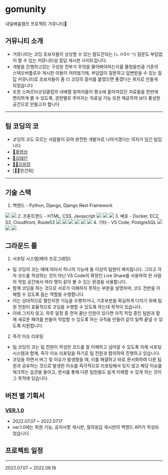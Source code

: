 # gomunity
내일배움캠프 프로젝트 거뮤니티🐢

## 거뮤니티 소개
- 거뮤니티는 코딩 초보자들이 상상할 수 있는 말도안되는 (ㄴㅇ0ㅇㄱ) 질문도 부담없이 할 수 있는 커뮤니티성 질답 게시판 사이트입니다. 
- 개발을 진행하고있는 구성원 전부가 무엇을 물어봐야하는지를 몰랐을만큼 기존의 스택오버플로우 게시판 이용이 어려웠기에,
부담없이 질문하고 답변받을 수 있는 질답 커뮤니티로 초보자들이 좀 더 코딩의 흥미를 붙였으면 좋겠다는 취지로 만들게 되었습니다
- 또한 스파르타코딩클럽의 내배캠 참여자들이 평소에 흩어져있던 자료들을 한번에 편리하게 볼 수 있도록, 권한별로 주어지는 자료실 기능 또한 제공하여
보다 풍성한 공간으로 만들고자 합니다
---

## 팀 코딩의 코
- 코딩의 코도 모르는 사람들이 모여 완전한 개발자로 나아가겠다는 의지가 담긴 팀입니다
- [🧔황영상](http://velog.io/@migdracios)
- [🧝김태인](https://velog.io/@kti0940)
- [👩‍🚀김희정](https://khjhj3808.tistory.com/)
- [🧛‍♂️한건희]

---

## 기술 스택
1. 백엔드 - Python, Django, Django Rest Framework
  <img src="https://img.shields.io/badge/python-3776AB?style=for-the-badge&logo=python&logoColor=white">
  <img src="https://img.shields.io/badge/django-092E20?style=for-the-badge&logo=django&logoColor=white">
2. 프론트엔드 - HTML, CSS, Javascript
  <img src="https://img.shields.io/badge/html5-E34F26?style=for-the-badge&logo=html5&logoColor=white"> 
  <img src="https://img.shields.io/badge/css-1572B6?style=for-the-badge&logo=css3&logoColor=white"> 
  <img src="https://img.shields.io/badge/javascript-F7DF1E?style=for-the-badge&logo=javascript&logoColor=black"> 
3. 배포 - Docker, EC2, S3, Cloudfront, Route53
  <img src="https://img.shields.io/badge/linux-FCC624?style=for-the-badge&logo=linux&logoColor=black"> 
  <img src="https://img.shields.io/badge/amazonaws-232F3E?style=for-the-badge&logo=amazonaws&logoColor=white"> 
  <img src="https://img.shields.io/badge/S3-red?style=for-the-badge&logo=S3&logoColor=white">
  <img src="https://img.shields.io/badge/Cloudfront-red?style=for-the-badge&logo=Cloudfront&logoColor=white">
  <img src="https://img.shields.io/badge/EC2-yellow?style=for-the-badge&logo=EC2&logoColor=white">
  <img src="https://img.shields.io/badge/Route53-gray?style=for-the-badge&logo=Route53&logoColor=white">
4. 기타 - VS Code, PostgreSQL
  <img src="https://img.shields.io/badge/postgresql-blue?style=for-the-badge&logo=postgresql&logoColor=white">
  <img src="https://img.shields.io/badge/github-181717?style=for-the-badge&logo=github&logoColor=white">
  <img src="https://img.shields.io/badge/git-F05032?style=for-the-badge&logo=git&logoColor=white">
  
## 그라운드 룰
1. 서포팅 시스템(페어 프로그래밍)
- 팀 코딩의 코는 때에 따라서 하나의 기능에 둘 이상의 팀원이 배치됩니다. 그리고 각자 코드를 작성하는 것이 아닌 VS Code의 확장인 Live Share를 사용하여 한 사람의 작업 공간에서 여러 명이 같이 볼 수 있는 환경을 사용합니다.
- 함께 코딩을 하는 것으로 서로가 이해하지 못하는 부분을 설명하며, 코드 전반을 이해할 수 있도록 돕는 역할을 수행합니다.
- 이는 상대적으로 챌린지한 기능을 수행하거나, 기초부분을 확실하게 다지기 위해 팀원 전원이 효율적으로 코딩을 수행할 수 있도록 하는데 목적이 있습니다.
- 이에 그치치 않고, 하루 일정 중 먼저 끝난 인원이 있다면 아직 작업 중인 팀원과 함께 새로운 페어를 만들어 작업할 수 있도록 하는 규칙을 만들어 같이 일찍 끝낼 수 있도록 지원합니다.
2. 즉각 이슈 리포팅
- 팀 코딩의 코는 팀 전원이 작성한 코드를 잘 이해하고 넘어갈 수 있도록 자체 서포팅 시스템과 함께, 즉각 이슈 리포팅을 하기로 팀 전원과 합의하여 진행하고 있습니다.
- 코딩을 하면서 버그 및 이슈가 발생했을 때, 이를 해결하고 바로 문서화하여 다른 팀원과 공유하는 것으로 발생한 이슈를 즉각적으로 리포팅해서 잊지 않고 해당 이슈를 체크하는 습관을 들이고, 문서를 통해 다른 팀원들도 쉽게 이해할 수 있게 하는 것이 그 목적에 있습니다.

## 버전 별 기획서
### [VER.1.0](LINK)
- 2022.07.07 ~ 2022.07.17
- ver.1.0에는 회원 기능, 공지사항 게시판, 질의응답 게시판의 백엔드 API가 작성되었습니다.


## 프로젝트 일정
---
2022.07.07 ~ 2022.08.16
